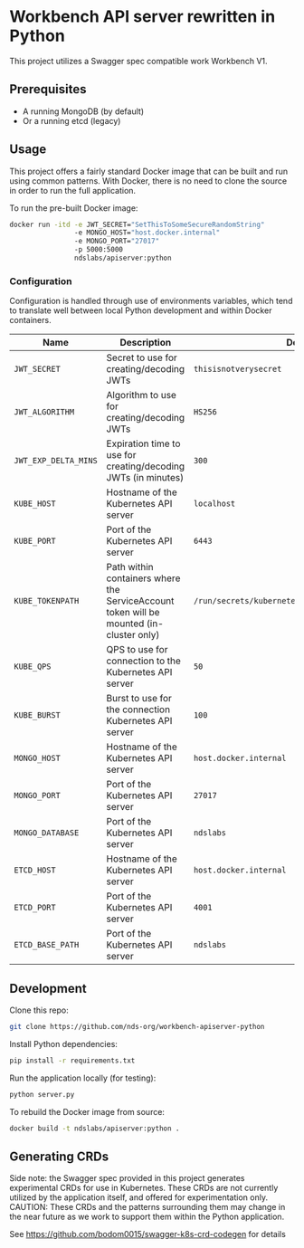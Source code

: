 # Workbench API server rewritten in Python
This project utilizes a Swagger spec compatible work Workbench V1.

## Prerequisites
* A running MongoDB (by default)
* Or a running etcd (legacy)

## Usage
This project offers a fairly standard Docker image that can be built and run using common patterns.
With Docker, there is no need to clone the source in order to run the full application.

To run the pre-built Docker image:
```bash
docker run -itd -e JWT_SECRET="SetThisToSomeSecureRandomString"
                -e MONGO_HOST="host.docker.internal"
                -e MONGO_PORT="27017" 
                -p 5000:5000 
                ndslabs/apiserver:python
```

### Configuration
Configuration is handled through use of environments variables, which tend to translate well between local Python
development and within Docker containers.

| Name  | Description | Default |
| ------------- | ------------- | ------------- |
| `JWT_SECRET`  | Secret to use for creating/decoding JWTs  | `thisisnotverysecret`  |
| `JWT_ALGORITHM`  | Algorithm to use for creating/decoding JWTs  | `HS256`  |
| `JWT_EXP_DELTA_MINS`  | Expiration time to use for creating/decoding JWTs (in minutes)  | `300`  |
| `KUBE_HOST`  | Hostname of the Kubernetes API server  | `localhost`  |
| `KUBE_PORT`  | Port of the Kubernetes API server  | `6443`  |
| `KUBE_TOKENPATH`  | Path within containers where the ServiceAccount token will be mounted (in-cluster only)  | `/run/secrets/kubernetes.io/serviceaccount/token`  |
| `KUBE_QPS`  | QPS to use for connection to the Kubernetes API server  | `50`  |
| `KUBE_BURST`  | Burst to use for the connection Kubernetes API server  | `100`  |
| `MONGO_HOST`  | Hostname of the Kubernetes API server  | `host.docker.internal`  |
| `MONGO_PORT`  | Port of the Kubernetes API server  | `27017`  |
| `MONGO_DATABASE`  | Port of the Kubernetes API server  | `ndslabs`  |
| `ETCD_HOST`  | Hostname of the Kubernetes API server  | `host.docker.internal`  |
| `ETCD_PORT`  | Port of the Kubernetes API server  | `4001`  |
| `ETCD_BASE_PATH`  | Port of the Kubernetes API server  | `ndslabs`  |


## Development
Clone this repo:
```bash
git clone https://github.com/nds-org/workbench-apiserver-python
```

Install Python dependencies:
```bash
pip install -r requirements.txt
```

Run the application locally (for testing):
```bash
python server.py
```

To rebuild the Docker image from source:
```bash
docker build -t ndslabs/apiserver:python .
```

## Generating CRDs
Side note: the Swagger spec provided in this project generates experimental CRDs for use in Kubernetes. These CRDs are not currently utilized by the application itself, and offered for experimentation only. CAUTION: These CRDs and the patterns surrounding them may change in the near future as we work to support them within the Python application.

See https://github.com/bodom0015/swagger-k8s-crd-codegen for details